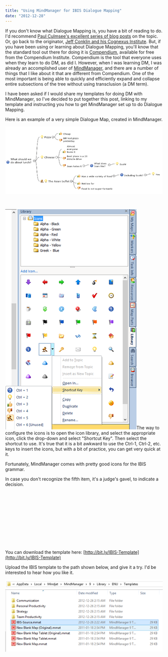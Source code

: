 ```yaml
---
title: "Using MindManager for IBIS Dialogue Mapping"
date: "2012-12-28"
---
```


If you don't know what Dialogue Mapping is, you have a bit of reading to do. I'd recommend [Paul Culmsee's excellent series of blog posts](http://www.cleverworkarounds.com/2009/09/10/the-practice-of-dialogue-mapping-part-1/) on the topic. Or, go back to the originator, [Jeff Conklin and his Cognexus Institute](http://www.cognexus.org/id41.htm). But, if you have been using or learning about Dialogue Mapping, you'll know that the standard tool out there for doing it is [Compendium](http://compendium.open.ac.uk/institute/download/download.htm), available for free from the Compendium Institute. Compendium is the tool that everyone uses when they learn to do DM, as did I. However, when I was learning DM, I was already an accomplished user of [MindManager](http://www.mindjet.com/products/mindmanager?lang=en), and there are a number of things that I like about it that are different from Compendium. One of the most important is being able to quickly and efficiently expand and collapse entire subsections of the tree without using transclusion (a DM term).

I have been asked if I would share my templates for doing DM with MindManager, so I've decided to put together this post, linking to my template and instructing you how to get MindManager set up to do Dialogue Mapping.

Here is an example of a very simple Dialogue Map, created in MindManager.

![](images/122812_0649_UsingMindMa1.png)

 

![](images/122812_0649_UsingMindMa2.png)The way to configure the icons is to open the icon library, and select the appropriate icon, click the drop-down and select "Shortcut Key". Then select the shortcut to use. It's true that it is a bit awkward to use the Ctrl-1, Ctrl-2, etc. keys to insert the icons, but with a bit of practice, you can get very quick at it.

Fortunately, MindManager comes with pretty good icons for the IBIS grammar.

In case you don't recognize the fifth item, it's a judge's gavel, to indicate a decision.

 

 

 

 

 

 

You can download the template here: [http://bit.ly/IBIS-Template](http://bit.ly/IBIS-Template)

Upload the IBIS template to the path shown below, and give it a try. I'd be interested to hear how you like it.

![](images/122812_0649_UsingMindMa3.png)
